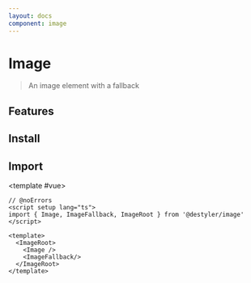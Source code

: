 ```yaml
---
layout: docs
component: image
---
```


# Image

> An image element with a fallback

<Preview name="images" />

## Features

<Features :lists="[
  'Automatic and manual control over when the image renders.',
  'Fallback part accepts any children.',
  'Optionally delay fallback rendering to avoid content flashing.',
]" />

## Install

<CodeGroupPackage name="@destyler/image" />

## Import

<CodePreview :tabs="[
  {value: 'vue', label: 'index.vue', icon: 'vscode-icons:file-type-vue'}
]">

<template #vue>

```vue twoslash
// @noErrors
<script setup lang="ts">
import { Image, ImageFallback, ImageRoot } from '@destyler/image'
</script>

<template>
  <ImageRoot>
    <Image />
    <ImageFallback/>
  </ImageRoot>
</template>
```

</template>

</CodePreview>
